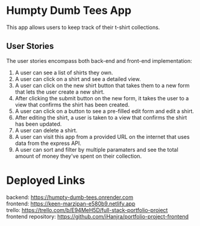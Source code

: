 # Humpty Dumb Tees App

This app allows users to keep track of their t-shirt collections.

## User Stories

The user stories encompass both back-end and front-end implementation:

1. A user can see a list of shirts they own.
1. A user can click on a shirt and see a detailed view.
1. A user can click on the new shirt button that takes them to a new form that lets the user create a new shirt.
1. After clicking the submit button on the new form, it takes the user to a view that confirms the shirt has been created.
1. A user can click on a button to see a pre-filled edit form and edit a shirt.
1. After editing the shirt, a user is taken to a view that confirms the shirt has been updated.
1. A user can delete a shirt.
1. A user can visit this app from a provided URL on the internet that uses data from the express API.
1. A user can sort and filter by multiple paramaters and see the total amount of money they've spent on their collection.

# Deployed Links

backend: https://humpty-dumb-tees.onrender.com \
frontend: https://keen-marzipan-e580b9.netlify.app \
trello: https://trello.com/b/E94MeH5D/full-stack-portfolio-project \
frontend repository: https://github.com/iHanjra/portfolio-project-frontend